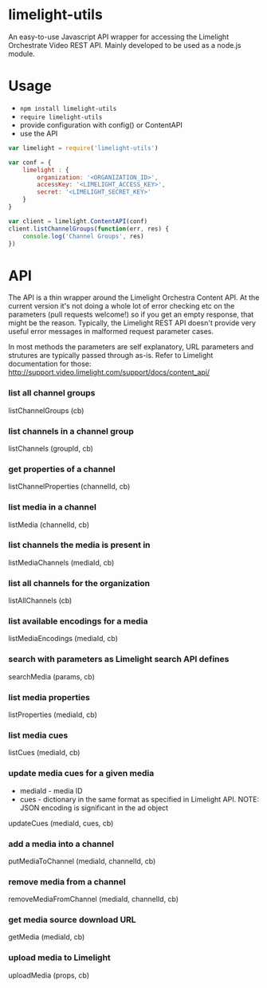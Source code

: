 # limelight-utils
An easy-to-use Javascript API wrapper for accessing the Limelight Orchestrate Video REST API. 
Mainly developed to be used as a node.js module.

# Usage

- `npm install limelight-utils`
- `require limelight-utils`
- provide configuration with config() or ContentAPI
- use the API

```javascript
var limelight = require('limelight-utils')

var conf = {
	limelight : {
		organization: '<ORGANIZATION_ID>',
		accessKey: '<LIMELIGHT_ACCESS_KEY>',
		secret: '<LIMELIGHT_SECRET_KEY>'
	}
}

var client = limelight.ContentAPI(conf)
client.listChannelGroups(function(err, res) {
	console.log('Channel Groups', res)
})
```

# API
The API is a thin wrapper around the Limelight Orchestra Content API. At the current version 
it's not doing a whole lot of error checking etc on the parameters (pull requests welcome!) 
so if you get an empty response, that might be the reason. Typically, the Limelight REST API doesn't 
provide very useful error messages in malformed request parameter cases.

In most methods the parameters are self explanatory, URL parameters and strutures are typically 
passed through as-is. Refer to Limelight documentation for those: http://support.video.limelight.com/support/docs/content_api/

### list all channel groups
listChannelGroups (cb)

### list channels in a channel group
listChannels (groupId, cb) 

### get properties of a channel
listChannelProperties (channelId, cb)

### list media in a channel
listMedia (channelId, cb) 

### list channels the media is present in
listMediaChannels (mediaId, cb)

### list all channels for the organization
listAllChannels (cb)

### list available encodings for a media 
listMediaEncodings (mediaId, cb)

### search with parameters as Limelight search API defines
searchMedia (params, cb)

### list media properties
listProperties (mediaId, cb) 

### list media cues
listCues (mediaId, cb) 

### update media cues for a given media
- mediaId - media ID
- cues - dictionary in the same format as specified in Limelight API. NOTE: JSON encoding is significant in the ad object

updateCues (mediaId, cues, cb) 

### add a media into a channel
putMediaToChannel (mediaId, channelId, cb)

### remove media from a channel
removeMediaFromChannel (mediaId, channelId, cb)

### get media source download URL
getMedia (mediaId, cb) 

### upload media to Limelight
uploadMedia (props, cb) 

